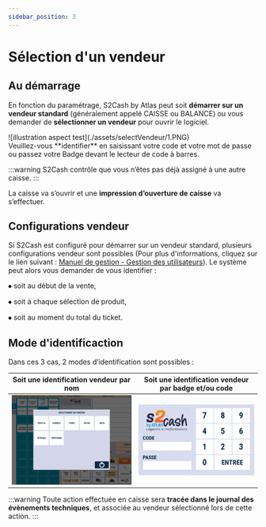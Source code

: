 ```yaml
---
sidebar_position: 3
---
```


# Sélection d'un vendeur

## Au démarrage

En fonction du paramétrage, S2Cash by Atlas peut soit **démarrer sur un vendeur standard** (généralement appelé CAISSE ou BALANCE) ou vous demander de **sélectionner un vendeur** pour ouvrir le logiciel.

<div className="contenaireImg">
![illustration aspect test](./assets/selectVendeur/1.PNG)
</div>
Veuillez-vous **identifier** en saisissant votre code et votre mot de passe ou passez votre Badge devant le lecteur de code à barres.

 
:::warning
S2Cash contrôle que vous n’êtes pas déjà assigné à une autre caisse.
:::

La caisse va s’ouvrir et une **impression d’ouverture de caisse** va s’effectuer.

## Configurations vendeur

Si S2Cash est configuré pour démarrer sur un vendeur standard, plusieurs configurations vendeur sont possibles (Pour plus d'informations, cliquez sur le lien suivant : [Manuel de gestion - Gestion des utilisateurs](https://aide.seg2inov.fr/docs/category/gestion-des-utilisateurs)). Le système peut alors vous demander de vous identifier :


⦁	soit au début de la vente,

⦁	soit à chaque sélection de produit,

⦁	soit au moment du total du ticket.

## Mode d'identificaction 

Dans ces 3 cas, 2 modes d’identification sont possibles :

|Soit une identification vendeur par nom| Soit une identification vendeur par badge et/ou code |
|:-----------:|:-----------:|
| ![illustration aspect test](./assets/beggingday/1.PNG) | ![illustration aspect test](./assets/selectVendeur/1.PNG) | 

:::warning
Toute action effectuée en caisse sera **tracée dans le journal des évènements techniques**, et associée au vendeur sélectionné lors de cette action. 
:::